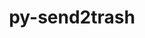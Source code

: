 ---
title: "py-send2trash"
layout: cache
categories: [package, develop]
meta: {"versions": ["1.8.0"], "compilers": ["gcc@=11.1.0", "gcc@=11.4.0", "gcc@=9.4.0", "oneapi@=2023.2.0", "oneapi@=2023.2.1"], "oss": ["ubuntu20.04"], "platforms": ["linux"], "targets": ["aarch64", "neoverse_v1", "ppc64le", "x86_64_v3"], "stacks": ["data-vis-sdk", "e4s", "e4s-arm", "e4s-neoverse_v1", "e4s-oneapi", "e4s-power", "root"], "num_specs": 103, "num_specs_by_stack": {"root": 103, "e4s-arm": 14, "e4s-neoverse_v1": 12, "e4s-power": 18, "data-vis-sdk": 15, "e4s": 25, "e4s-oneapi": 19}}
spec_details: [{"hash": "ub66skfps2jspvlj4ajjevu4hrug42hc", "compiler": "gcc@=11.4.0", "versions": ["1.8.0"], "os": "ubuntu20.04", "platform": "linux", "target": "aarch64", "variants": ["build_system=python_pip"], "stacks": ["root", "e4s-arm"], "size": "-", "tarball": "https://binaries.spack.io/develop/build_cache/linux-ubuntu20.04-aarch64/gcc-11.4.0/py-send2trash-1.8.0/linux-ubuntu20.04-aarch64-gcc-11.4.0-py-send2trash-1.8.0-ub66skfps2jspvlj4ajjevu4hrug42hc.spack"}, {"hash": "msv4e5oujntpghwb3qfzgfvvrlhie6ml", "compiler": "gcc@=11.4.0", "versions": ["1.8.0"], "os": "ubuntu20.04", "platform": "linux", "target": "aarch64", "variants": ["build_system=python_pip"], "stacks": ["root", "e4s-arm"], "size": "-", "tarball": "https://binaries.spack.io/develop/build_cache/linux-ubuntu20.04-aarch64/gcc-11.4.0/py-send2trash-1.8.0/linux-ubuntu20.04-aarch64-gcc-11.4.0-py-send2trash-1.8.0-msv4e5oujntpghwb3qfzgfvvrlhie6ml.spack"}, {"hash": "e4x77spy2nydcfnw7phgnicrlwveqkhz", "compiler": "gcc@=11.4.0", "versions": ["1.8.0"], "os": "ubuntu20.04", "platform": "linux", "target": "aarch64", "variants": ["build_system=python_pip"], "stacks": ["root", "e4s-arm"], "size": "-", "tarball": "https://binaries.spack.io/develop/build_cache/linux-ubuntu20.04-aarch64/gcc-11.4.0/py-send2trash-1.8.0/linux-ubuntu20.04-aarch64-gcc-11.4.0-py-send2trash-1.8.0-e4x77spy2nydcfnw7phgnicrlwveqkhz.spack"}, {"hash": "oiswlzfi2bb25mdtw2vasw4kls2qwsaf", "compiler": "gcc@=11.4.0", "versions": ["1.8.0"], "os": "ubuntu20.04", "platform": "linux", "target": "aarch64", "variants": ["build_system=python_pip"], "stacks": ["root", "e4s-arm"], "size": "-", "tarball": "https://binaries.spack.io/develop/build_cache/linux-ubuntu20.04-aarch64/gcc-11.4.0/py-send2trash-1.8.0/linux-ubuntu20.04-aarch64-gcc-11.4.0-py-send2trash-1.8.0-oiswlzfi2bb25mdtw2vasw4kls2qwsaf.spack"}, {"hash": "rf5insx2bebihtiytpwoef5v55zafili", "compiler": "gcc@=11.4.0", "versions": ["1.8.0"], "os": "ubuntu20.04", "platform": "linux", "target": "aarch64", "variants": ["build_system=python_pip"], "stacks": ["root", "e4s-arm"], "size": "-", "tarball": "https://binaries.spack.io/develop/build_cache/linux-ubuntu20.04-aarch64/gcc-11.4.0/py-send2trash-1.8.0/linux-ubuntu20.04-aarch64-gcc-11.4.0-py-send2trash-1.8.0-rf5insx2bebihtiytpwoef5v55zafili.spack"}, {"hash": "kps5v2g2bmdi4tztf3b4ktmoazvav5yz", "compiler": "gcc@=11.4.0", "versions": ["1.8.0"], "os": "ubuntu20.04", "platform": "linux", "target": "aarch64", "variants": ["build_system=python_pip"], "stacks": ["root", "e4s-arm"], "size": "-", "tarball": "https://binaries.spack.io/develop/build_cache/linux-ubuntu20.04-aarch64/gcc-11.4.0/py-send2trash-1.8.0/linux-ubuntu20.04-aarch64-gcc-11.4.0-py-send2trash-1.8.0-kps5v2g2bmdi4tztf3b4ktmoazvav5yz.spack"}, {"hash": "iaqrt4rwy3ql2fvxfe7fmfqxjq3k2474", "compiler": "gcc@=11.4.0", "versions": ["1.8.0"], "os": "ubuntu20.04", "platform": "linux", "target": "aarch64", "variants": ["build_system=python_pip"], "stacks": ["root", "e4s-arm"], "size": "-", "tarball": "https://binaries.spack.io/develop/build_cache/linux-ubuntu20.04-aarch64/gcc-11.4.0/py-send2trash-1.8.0/linux-ubuntu20.04-aarch64-gcc-11.4.0-py-send2trash-1.8.0-iaqrt4rwy3ql2fvxfe7fmfqxjq3k2474.spack"}, {"hash": "d6jvbgpu64bz632usbrgc6dz2tfkjwvm", "compiler": "gcc@=11.4.0", "versions": ["1.8.0"], "os": "ubuntu20.04", "platform": "linux", "target": "aarch64", "variants": ["build_system=python_pip"], "stacks": ["root", "e4s-arm"], "size": "-", "tarball": "https://binaries.spack.io/develop/build_cache/linux-ubuntu20.04-aarch64/gcc-11.4.0/py-send2trash-1.8.0/linux-ubuntu20.04-aarch64-gcc-11.4.0-py-send2trash-1.8.0-d6jvbgpu64bz632usbrgc6dz2tfkjwvm.spack"}, {"hash": "6rufz5tx3k2imzhrziyrqkbspjungvnl", "compiler": "gcc@=11.4.0", "versions": ["1.8.0"], "os": "ubuntu20.04", "platform": "linux", "target": "aarch64", "variants": ["build_system=python_pip"], "stacks": ["root", "e4s-arm"], "size": "-", "tarball": "https://binaries.spack.io/develop/build_cache/linux-ubuntu20.04-aarch64/gcc-11.4.0/py-send2trash-1.8.0/linux-ubuntu20.04-aarch64-gcc-11.4.0-py-send2trash-1.8.0-6rufz5tx3k2imzhrziyrqkbspjungvnl.spack"}, {"hash": "7jmb2bd7b4ux3pb7jd7qiy6ivcrn4ryq", "compiler": "gcc@=11.4.0", "versions": ["1.8.0"], "os": "ubuntu20.04", "platform": "linux", "target": "aarch64", "variants": ["build_system=python_pip"], "stacks": ["root", "e4s-arm"], "size": "-", "tarball": "https://binaries.spack.io/develop/build_cache/linux-ubuntu20.04-aarch64/gcc-11.4.0/py-send2trash-1.8.0/linux-ubuntu20.04-aarch64-gcc-11.4.0-py-send2trash-1.8.0-7jmb2bd7b4ux3pb7jd7qiy6ivcrn4ryq.spack"}, {"hash": "d2m57axpq2xz6bvqnizewrz27h3yglzk", "compiler": "gcc@=11.4.0", "versions": ["1.8.0"], "os": "ubuntu20.04", "platform": "linux", "target": "aarch64", "variants": ["build_system=python_pip"], "stacks": ["root", "e4s-arm"], "size": "-", "tarball": "https://binaries.spack.io/develop/build_cache/linux-ubuntu20.04-aarch64/gcc-11.4.0/py-send2trash-1.8.0/linux-ubuntu20.04-aarch64-gcc-11.4.0-py-send2trash-1.8.0-d2m57axpq2xz6bvqnizewrz27h3yglzk.spack"}, {"hash": "2ml4pvumzklhlrobzmdtzlqjbczsh7ve", "compiler": "gcc@=11.4.0", "versions": ["1.8.0"], "os": "ubuntu20.04", "platform": "linux", "target": "aarch64", "variants": ["build_system=python_pip"], "stacks": ["root", "e4s-arm"], "size": "-", "tarball": "https://binaries.spack.io/develop/build_cache/linux-ubuntu20.04-aarch64/gcc-11.4.0/py-send2trash-1.8.0/linux-ubuntu20.04-aarch64-gcc-11.4.0-py-send2trash-1.8.0-2ml4pvumzklhlrobzmdtzlqjbczsh7ve.spack"}, {"hash": "o6pkvd4u6qfg7q4k4nqf4iqys5rw5tzc", "compiler": "gcc@=11.4.0", "versions": ["1.8.0"], "os": "ubuntu20.04", "platform": "linux", "target": "aarch64", "variants": ["build_system=python_pip"], "stacks": ["root", "e4s-arm"], "size": "-", "tarball": "https://binaries.spack.io/develop/build_cache/linux-ubuntu20.04-aarch64/gcc-11.4.0/py-send2trash-1.8.0/linux-ubuntu20.04-aarch64-gcc-11.4.0-py-send2trash-1.8.0-o6pkvd4u6qfg7q4k4nqf4iqys5rw5tzc.spack"}, {"hash": "fih5sxlfgdo7qv4kvzeeogfpsqypzdkf", "compiler": "gcc@=11.4.0", "versions": ["1.8.0"], "os": "ubuntu20.04", "platform": "linux", "target": "aarch64", "variants": ["build_system=python_pip"], "stacks": ["root", "e4s-arm"], "size": "-", "tarball": "https://binaries.spack.io/develop/build_cache/linux-ubuntu20.04-aarch64/gcc-11.4.0/py-send2trash-1.8.0/linux-ubuntu20.04-aarch64-gcc-11.4.0-py-send2trash-1.8.0-fih5sxlfgdo7qv4kvzeeogfpsqypzdkf.spack"}, {"hash": "kz64y5dcgafdtgku4ccjo7war4xenca2", "compiler": "gcc@=11.4.0", "versions": ["1.8.0"], "os": "ubuntu20.04", "platform": "linux", "target": "neoverse_v1", "variants": ["build_system=python_pip"], "stacks": ["root", "e4s-neoverse_v1"], "size": "-", "tarball": "https://binaries.spack.io/develop/build_cache/linux-ubuntu20.04-neoverse_v1/gcc-11.4.0/py-send2trash-1.8.0/linux-ubuntu20.04-neoverse_v1-gcc-11.4.0-py-send2trash-1.8.0-kz64y5dcgafdtgku4ccjo7war4xenca2.spack"}, {"hash": "y4hcuc47zbyxco3py2qpkipatdqy43by", "compiler": "gcc@=11.4.0", "versions": ["1.8.0"], "os": "ubuntu20.04", "platform": "linux", "target": "neoverse_v1", "variants": ["build_system=python_pip"], "stacks": ["root", "e4s-neoverse_v1"], "size": "-", "tarball": "https://binaries.spack.io/develop/build_cache/linux-ubuntu20.04-neoverse_v1/gcc-11.4.0/py-send2trash-1.8.0/linux-ubuntu20.04-neoverse_v1-gcc-11.4.0-py-send2trash-1.8.0-y4hcuc47zbyxco3py2qpkipatdqy43by.spack"}, {"hash": "eoxhkblpdblufl2n7wlpyex226mm3lic", "compiler": "gcc@=11.4.0", "versions": ["1.8.0"], "os": "ubuntu20.04", "platform": "linux", "target": "neoverse_v1", "variants": ["build_system=python_pip"], "stacks": ["root", "e4s-neoverse_v1"], "size": "-", "tarball": "https://binaries.spack.io/develop/build_cache/linux-ubuntu20.04-neoverse_v1/gcc-11.4.0/py-send2trash-1.8.0/linux-ubuntu20.04-neoverse_v1-gcc-11.4.0-py-send2trash-1.8.0-eoxhkblpdblufl2n7wlpyex226mm3lic.spack"}, {"hash": "kwflk6winnwetf3v7rfv473faeba5syr", "compiler": "gcc@=11.4.0", "versions": ["1.8.0"], "os": "ubuntu20.04", "platform": "linux", "target": "neoverse_v1", "variants": ["build_system=python_pip"], "stacks": ["root", "e4s-neoverse_v1"], "size": "-", "tarball": "https://binaries.spack.io/develop/build_cache/linux-ubuntu20.04-neoverse_v1/gcc-11.4.0/py-send2trash-1.8.0/linux-ubuntu20.04-neoverse_v1-gcc-11.4.0-py-send2trash-1.8.0-kwflk6winnwetf3v7rfv473faeba5syr.spack"}, {"hash": "f66h3csgmm7g3jfgqfagrmhsvjkcmbqj", "compiler": "gcc@=11.4.0", "versions": ["1.8.0"], "os": "ubuntu20.04", "platform": "linux", "target": "neoverse_v1", "variants": ["build_system=python_pip"], "stacks": ["root", "e4s-neoverse_v1"], "size": "-", "tarball": "https://binaries.spack.io/develop/build_cache/linux-ubuntu20.04-neoverse_v1/gcc-11.4.0/py-send2trash-1.8.0/linux-ubuntu20.04-neoverse_v1-gcc-11.4.0-py-send2trash-1.8.0-f66h3csgmm7g3jfgqfagrmhsvjkcmbqj.spack"}, {"hash": "v7vd3haa375d2rbfvg6mbb36p2esthll", "compiler": "gcc@=11.4.0", "versions": ["1.8.0"], "os": "ubuntu20.04", "platform": "linux", "target": "neoverse_v1", "variants": ["build_system=python_pip"], "stacks": ["root", "e4s-neoverse_v1"], "size": "-", "tarball": "https://binaries.spack.io/develop/build_cache/linux-ubuntu20.04-neoverse_v1/gcc-11.4.0/py-send2trash-1.8.0/linux-ubuntu20.04-neoverse_v1-gcc-11.4.0-py-send2trash-1.8.0-v7vd3haa375d2rbfvg6mbb36p2esthll.spack"}, {"hash": "73j3rctslj3a2x2xqlg5x3edefrtfqac", "compiler": "gcc@=11.4.0", "versions": ["1.8.0"], "os": "ubuntu20.04", "platform": "linux", "target": "neoverse_v1", "variants": ["build_system=python_pip"], "stacks": ["root", "e4s-neoverse_v1"], "size": "-", "tarball": "https://binaries.spack.io/develop/build_cache/linux-ubuntu20.04-neoverse_v1/gcc-11.4.0/py-send2trash-1.8.0/linux-ubuntu20.04-neoverse_v1-gcc-11.4.0-py-send2trash-1.8.0-73j3rctslj3a2x2xqlg5x3edefrtfqac.spack"}, {"hash": "uxbme44p6kr2jahd6iokunzcxv3wuxtn", "compiler": "gcc@=11.4.0", "versions": ["1.8.0"], "os": "ubuntu20.04", "platform": "linux", "target": "neoverse_v1", "variants": ["build_system=python_pip"], "stacks": ["root", "e4s-neoverse_v1"], "size": "-", "tarball": "https://binaries.spack.io/develop/build_cache/linux-ubuntu20.04-neoverse_v1/gcc-11.4.0/py-send2trash-1.8.0/linux-ubuntu20.04-neoverse_v1-gcc-11.4.0-py-send2trash-1.8.0-uxbme44p6kr2jahd6iokunzcxv3wuxtn.spack"}, {"hash": "mag5sxb2a3sq2thapqgzcbsguds7muoq", "compiler": "gcc@=11.4.0", "versions": ["1.8.0"], "os": "ubuntu20.04", "platform": "linux", "target": "neoverse_v1", "variants": ["build_system=python_pip"], "stacks": ["root", "e4s-neoverse_v1"], "size": "-", "tarball": "https://binaries.spack.io/develop/build_cache/linux-ubuntu20.04-neoverse_v1/gcc-11.4.0/py-send2trash-1.8.0/linux-ubuntu20.04-neoverse_v1-gcc-11.4.0-py-send2trash-1.8.0-mag5sxb2a3sq2thapqgzcbsguds7muoq.spack"}, {"hash": "jj3x4xnqwmz6yljjs3psa747sipkmnwp", "compiler": "gcc@=11.4.0", "versions": ["1.8.0"], "os": "ubuntu20.04", "platform": "linux", "target": "neoverse_v1", "variants": ["build_system=python_pip"], "stacks": ["root", "e4s-neoverse_v1"], "size": "-", "tarball": "https://binaries.spack.io/develop/build_cache/linux-ubuntu20.04-neoverse_v1/gcc-11.4.0/py-send2trash-1.8.0/linux-ubuntu20.04-neoverse_v1-gcc-11.4.0-py-send2trash-1.8.0-jj3x4xnqwmz6yljjs3psa747sipkmnwp.spack"}, {"hash": "44weagsvywj3zwek6svqsdsz2msxlndn", "compiler": "gcc@=11.4.0", "versions": ["1.8.0"], "os": "ubuntu20.04", "platform": "linux", "target": "neoverse_v1", "variants": ["build_system=python_pip"], "stacks": ["root", "e4s-neoverse_v1"], "size": "-", "tarball": "https://binaries.spack.io/develop/build_cache/linux-ubuntu20.04-neoverse_v1/gcc-11.4.0/py-send2trash-1.8.0/linux-ubuntu20.04-neoverse_v1-gcc-11.4.0-py-send2trash-1.8.0-44weagsvywj3zwek6svqsdsz2msxlndn.spack"}, {"hash": "4tqrkfcylp3o72komrugcdmj5xqqvvz3", "compiler": "gcc@=11.4.0", "versions": ["1.8.0"], "os": "ubuntu20.04", "platform": "linux", "target": "neoverse_v1", "variants": ["build_system=python_pip"], "stacks": ["root", "e4s-neoverse_v1"], "size": "-", "tarball": "https://binaries.spack.io/develop/build_cache/linux-ubuntu20.04-neoverse_v1/gcc-11.4.0/py-send2trash-1.8.0/linux-ubuntu20.04-neoverse_v1-gcc-11.4.0-py-send2trash-1.8.0-4tqrkfcylp3o72komrugcdmj5xqqvvz3.spack"}, {"hash": "sgihhdrra65g3ihevtkdpfj4kbw4njts", "compiler": "gcc@=9.4.0", "versions": ["1.8.0"], "os": "ubuntu20.04", "platform": "linux", "target": "ppc64le", "variants": ["build_system=python_pip"], "stacks": ["root", "e4s-power"], "size": "-", "tarball": "https://binaries.spack.io/develop/build_cache/linux-ubuntu20.04-ppc64le/gcc-9.4.0/py-send2trash-1.8.0/linux-ubuntu20.04-ppc64le-gcc-9.4.0-py-send2trash-1.8.0-sgihhdrra65g3ihevtkdpfj4kbw4njts.spack"}, {"hash": "wsplhio6fvrq2vkgiila6d5dojzs3lrq", "compiler": "gcc@=9.4.0", "versions": ["1.8.0"], "os": "ubuntu20.04", "platform": "linux", "target": "ppc64le", "variants": ["build_system=python_pip"], "stacks": ["root", "e4s-power"], "size": "-", "tarball": "https://binaries.spack.io/develop/build_cache/linux-ubuntu20.04-ppc64le/gcc-9.4.0/py-send2trash-1.8.0/linux-ubuntu20.04-ppc64le-gcc-9.4.0-py-send2trash-1.8.0-wsplhio6fvrq2vkgiila6d5dojzs3lrq.spack"}, {"hash": "3ljcl2mw6bdeakuiga7slt55futaqru5", "compiler": "gcc@=9.4.0", "versions": ["1.8.0"], "os": "ubuntu20.04", "platform": "linux", "target": "ppc64le", "variants": ["build_system=python_pip"], "stacks": ["root", "e4s-power"], "size": "-", "tarball": "https://binaries.spack.io/develop/build_cache/linux-ubuntu20.04-ppc64le/gcc-9.4.0/py-send2trash-1.8.0/linux-ubuntu20.04-ppc64le-gcc-9.4.0-py-send2trash-1.8.0-3ljcl2mw6bdeakuiga7slt55futaqru5.spack"}, {"hash": "v6nbqksclhzmxnw4753n3vob2bj6qxlx", "compiler": "gcc@=9.4.0", "versions": ["1.8.0"], "os": "ubuntu20.04", "platform": "linux", "target": "ppc64le", "variants": ["build_system=python_pip"], "stacks": ["root", "e4s-power"], "size": "-", "tarball": "https://binaries.spack.io/develop/build_cache/linux-ubuntu20.04-ppc64le/gcc-9.4.0/py-send2trash-1.8.0/linux-ubuntu20.04-ppc64le-gcc-9.4.0-py-send2trash-1.8.0-v6nbqksclhzmxnw4753n3vob2bj6qxlx.spack"}, {"hash": "4i3eiha4uoyhogecz7qsn4wmhphpfby4", "compiler": "gcc@=9.4.0", "versions": ["1.8.0"], "os": "ubuntu20.04", "platform": "linux", "target": "ppc64le", "variants": ["build_system=python_pip"], "stacks": ["root", "e4s-power"], "size": "-", "tarball": "https://binaries.spack.io/develop/build_cache/linux-ubuntu20.04-ppc64le/gcc-9.4.0/py-send2trash-1.8.0/linux-ubuntu20.04-ppc64le-gcc-9.4.0-py-send2trash-1.8.0-4i3eiha4uoyhogecz7qsn4wmhphpfby4.spack"}, {"hash": "iek644x4rwexlkacafdjv5kveff4uona", "compiler": "gcc@=9.4.0", "versions": ["1.8.0"], "os": "ubuntu20.04", "platform": "linux", "target": "ppc64le", "variants": ["build_system=python_pip"], "stacks": ["root", "e4s-power"], "size": "-", "tarball": "https://binaries.spack.io/develop/build_cache/linux-ubuntu20.04-ppc64le/gcc-9.4.0/py-send2trash-1.8.0/linux-ubuntu20.04-ppc64le-gcc-9.4.0-py-send2trash-1.8.0-iek644x4rwexlkacafdjv5kveff4uona.spack"}, {"hash": "eg5pnz3hmk2ftpzubiipkv4hvvqpvlka", "compiler": "gcc@=9.4.0", "versions": ["1.8.0"], "os": "ubuntu20.04", "platform": "linux", "target": "ppc64le", "variants": ["build_system=python_pip"], "stacks": ["root", "e4s-power"], "size": "-", "tarball": "https://binaries.spack.io/develop/build_cache/linux-ubuntu20.04-ppc64le/gcc-9.4.0/py-send2trash-1.8.0/linux-ubuntu20.04-ppc64le-gcc-9.4.0-py-send2trash-1.8.0-eg5pnz3hmk2ftpzubiipkv4hvvqpvlka.spack"}, {"hash": "ot3lna6solrs7tg2uqnocvbla2zpqw4r", "compiler": "gcc@=9.4.0", "versions": ["1.8.0"], "os": "ubuntu20.04", "platform": "linux", "target": "ppc64le", "variants": ["build_system=python_pip"], "stacks": ["root", "e4s-power"], "size": "-", "tarball": "https://binaries.spack.io/develop/build_cache/linux-ubuntu20.04-ppc64le/gcc-9.4.0/py-send2trash-1.8.0/linux-ubuntu20.04-ppc64le-gcc-9.4.0-py-send2trash-1.8.0-ot3lna6solrs7tg2uqnocvbla2zpqw4r.spack"}, {"hash": "vybiidq2pw66fupyp4aq5wkuqnsbxf6j", "compiler": "gcc@=9.4.0", "versions": ["1.8.0"], "os": "ubuntu20.04", "platform": "linux", "target": "ppc64le", "variants": ["build_system=python_pip"], "stacks": ["root", "e4s-power"], "size": "-", "tarball": "https://binaries.spack.io/develop/build_cache/linux-ubuntu20.04-ppc64le/gcc-9.4.0/py-send2trash-1.8.0/linux-ubuntu20.04-ppc64le-gcc-9.4.0-py-send2trash-1.8.0-vybiidq2pw66fupyp4aq5wkuqnsbxf6j.spack"}, {"hash": "yt7hg2ni2xpe4kvcdp3t4o3zaa2ysw5j", "compiler": "gcc@=9.4.0", "versions": ["1.8.0"], "os": "ubuntu20.04", "platform": "linux", "target": "ppc64le", "variants": ["build_system=python_pip"], "stacks": ["root", "e4s-power"], "size": "-", "tarball": "https://binaries.spack.io/develop/build_cache/linux-ubuntu20.04-ppc64le/gcc-9.4.0/py-send2trash-1.8.0/linux-ubuntu20.04-ppc64le-gcc-9.4.0-py-send2trash-1.8.0-yt7hg2ni2xpe4kvcdp3t4o3zaa2ysw5j.spack"}, {"hash": "zzpn7j4djaie4c72rtubktccelzbfht3", "compiler": "gcc@=9.4.0", "versions": ["1.8.0"], "os": "ubuntu20.04", "platform": "linux", "target": "ppc64le", "variants": ["build_system=python_pip"], "stacks": ["root", "e4s-power"], "size": "-", "tarball": "https://binaries.spack.io/develop/build_cache/linux-ubuntu20.04-ppc64le/gcc-9.4.0/py-send2trash-1.8.0/linux-ubuntu20.04-ppc64le-gcc-9.4.0-py-send2trash-1.8.0-zzpn7j4djaie4c72rtubktccelzbfht3.spack"}, {"hash": "ydibijjpmgp4hbr5ebgi654ovzw3qinb", "compiler": "gcc@=9.4.0", "versions": ["1.8.0"], "os": "ubuntu20.04", "platform": "linux", "target": "ppc64le", "variants": ["build_system=python_pip"], "stacks": ["root", "e4s-power"], "size": "-", "tarball": "https://binaries.spack.io/develop/build_cache/linux-ubuntu20.04-ppc64le/gcc-9.4.0/py-send2trash-1.8.0/linux-ubuntu20.04-ppc64le-gcc-9.4.0-py-send2trash-1.8.0-ydibijjpmgp4hbr5ebgi654ovzw3qinb.spack"}, {"hash": "r4776ufxo6qewdc3zfknfjnirrctfeov", "compiler": "gcc@=9.4.0", "versions": ["1.8.0"], "os": "ubuntu20.04", "platform": "linux", "target": "ppc64le", "variants": ["build_system=python_pip"], "stacks": ["root", "e4s-power"], "size": "-", "tarball": "https://binaries.spack.io/develop/build_cache/linux-ubuntu20.04-ppc64le/gcc-9.4.0/py-send2trash-1.8.0/linux-ubuntu20.04-ppc64le-gcc-9.4.0-py-send2trash-1.8.0-r4776ufxo6qewdc3zfknfjnirrctfeov.spack"}, {"hash": "umlcnnl26ats3bhwoarxismakmvx7xsc", "compiler": "gcc@=9.4.0", "versions": ["1.8.0"], "os": "ubuntu20.04", "platform": "linux", "target": "ppc64le", "variants": ["build_system=python_pip"], "stacks": ["root", "e4s-power"], "size": "-", "tarball": "https://binaries.spack.io/develop/build_cache/linux-ubuntu20.04-ppc64le/gcc-9.4.0/py-send2trash-1.8.0/linux-ubuntu20.04-ppc64le-gcc-9.4.0-py-send2trash-1.8.0-umlcnnl26ats3bhwoarxismakmvx7xsc.spack"}, {"hash": "7fqswpq5qz3bgulpm7ixpqddgav7wx5v", "compiler": "gcc@=9.4.0", "versions": ["1.8.0"], "os": "ubuntu20.04", "platform": "linux", "target": "ppc64le", "variants": ["build_system=python_pip"], "stacks": ["root", "e4s-power"], "size": "-", "tarball": "https://binaries.spack.io/develop/build_cache/linux-ubuntu20.04-ppc64le/gcc-9.4.0/py-send2trash-1.8.0/linux-ubuntu20.04-ppc64le-gcc-9.4.0-py-send2trash-1.8.0-7fqswpq5qz3bgulpm7ixpqddgav7wx5v.spack"}, {"hash": "oueki7gzbntgspfkkcijb4qs6o7e5h56", "compiler": "gcc@=9.4.0", "versions": ["1.8.0"], "os": "ubuntu20.04", "platform": "linux", "target": "ppc64le", "variants": ["build_system=python_pip"], "stacks": ["root", "e4s-power"], "size": "-", "tarball": "https://binaries.spack.io/develop/build_cache/linux-ubuntu20.04-ppc64le/gcc-9.4.0/py-send2trash-1.8.0/linux-ubuntu20.04-ppc64le-gcc-9.4.0-py-send2trash-1.8.0-oueki7gzbntgspfkkcijb4qs6o7e5h56.spack"}, {"hash": "or6dg7cccsnl6sfumlv2sduz52bckmuj", "compiler": "gcc@=9.4.0", "versions": ["1.8.0"], "os": "ubuntu20.04", "platform": "linux", "target": "ppc64le", "variants": ["build_system=python_pip"], "stacks": ["root", "e4s-power"], "size": "-", "tarball": "https://binaries.spack.io/develop/build_cache/linux-ubuntu20.04-ppc64le/gcc-9.4.0/py-send2trash-1.8.0/linux-ubuntu20.04-ppc64le-gcc-9.4.0-py-send2trash-1.8.0-or6dg7cccsnl6sfumlv2sduz52bckmuj.spack"}, {"hash": "qfpuei7475ecotrn3vkop6agab74ik7g", "compiler": "gcc@=9.4.0", "versions": ["1.8.0"], "os": "ubuntu20.04", "platform": "linux", "target": "ppc64le", "variants": ["build_system=python_pip"], "stacks": ["root", "e4s-power"], "size": "-", "tarball": "https://binaries.spack.io/develop/build_cache/linux-ubuntu20.04-ppc64le/gcc-9.4.0/py-send2trash-1.8.0/linux-ubuntu20.04-ppc64le-gcc-9.4.0-py-send2trash-1.8.0-qfpuei7475ecotrn3vkop6agab74ik7g.spack"}, {"hash": "kwy4cs6cdm6ivd6tvosiag7q6rxpeynv", "compiler": "gcc@=11.1.0", "versions": ["1.8.0"], "os": "ubuntu20.04", "platform": "linux", "target": "x86_64_v3", "variants": ["build_system=python_pip"], "stacks": ["root", "data-vis-sdk"], "size": "-", "tarball": "https://binaries.spack.io/develop/build_cache/linux-ubuntu20.04-x86_64_v3/gcc-11.1.0/py-send2trash-1.8.0/linux-ubuntu20.04-x86_64_v3-gcc-11.1.0-py-send2trash-1.8.0-kwy4cs6cdm6ivd6tvosiag7q6rxpeynv.spack"}, {"hash": "xllcicrspx26uoo3zowzmpa7ojxi6ntg", "compiler": "gcc@=11.1.0", "versions": ["1.8.0"], "os": "ubuntu20.04", "platform": "linux", "target": "x86_64_v3", "variants": ["build_system=python_pip"], "stacks": ["root", "data-vis-sdk"], "size": "-", "tarball": "https://binaries.spack.io/develop/build_cache/linux-ubuntu20.04-x86_64_v3/gcc-11.1.0/py-send2trash-1.8.0/linux-ubuntu20.04-x86_64_v3-gcc-11.1.0-py-send2trash-1.8.0-xllcicrspx26uoo3zowzmpa7ojxi6ntg.spack"}, {"hash": "uev5oqm6kabba4wgo7kiuaqd4s36gka4", "compiler": "gcc@=11.1.0", "versions": ["1.8.0"], "os": "ubuntu20.04", "platform": "linux", "target": "x86_64_v3", "variants": ["build_system=python_pip"], "stacks": ["root", "data-vis-sdk"], "size": "-", "tarball": "https://binaries.spack.io/develop/build_cache/linux-ubuntu20.04-x86_64_v3/gcc-11.1.0/py-send2trash-1.8.0/linux-ubuntu20.04-x86_64_v3-gcc-11.1.0-py-send2trash-1.8.0-uev5oqm6kabba4wgo7kiuaqd4s36gka4.spack"}, {"hash": "lcm5sp227id2piqty4kivfeu4kn6voso", "compiler": "gcc@=11.1.0", "versions": ["1.8.0"], "os": "ubuntu20.04", "platform": "linux", "target": "x86_64_v3", "variants": ["build_system=python_pip"], "stacks": ["root", "data-vis-sdk"], "size": "-", "tarball": "https://binaries.spack.io/develop/build_cache/linux-ubuntu20.04-x86_64_v3/gcc-11.1.0/py-send2trash-1.8.0/linux-ubuntu20.04-x86_64_v3-gcc-11.1.0-py-send2trash-1.8.0-lcm5sp227id2piqty4kivfeu4kn6voso.spack"}, {"hash": "ndpwbuyhifgidl6kvqsjy32w2acdtlzp", "compiler": "gcc@=11.1.0", "versions": ["1.8.0"], "os": "ubuntu20.04", "platform": "linux", "target": "x86_64_v3", "variants": ["build_system=python_pip"], "stacks": ["root", "data-vis-sdk"], "size": "-", "tarball": "https://binaries.spack.io/develop/build_cache/linux-ubuntu20.04-x86_64_v3/gcc-11.1.0/py-send2trash-1.8.0/linux-ubuntu20.04-x86_64_v3-gcc-11.1.0-py-send2trash-1.8.0-ndpwbuyhifgidl6kvqsjy32w2acdtlzp.spack"}, {"hash": "63qjk6kjazv46rweyka72sc4c27y7lr3", "compiler": "gcc@=11.1.0", "versions": ["1.8.0"], "os": "ubuntu20.04", "platform": "linux", "target": "x86_64_v3", "variants": ["build_system=python_pip"], "stacks": ["root", "data-vis-sdk"], "size": "-", "tarball": "https://binaries.spack.io/develop/build_cache/linux-ubuntu20.04-x86_64_v3/gcc-11.1.0/py-send2trash-1.8.0/linux-ubuntu20.04-x86_64_v3-gcc-11.1.0-py-send2trash-1.8.0-63qjk6kjazv46rweyka72sc4c27y7lr3.spack"}, {"hash": "s3vhiadt3yjx47mohbywcds33mbpsvnw", "compiler": "gcc@=11.1.0", "versions": ["1.8.0"], "os": "ubuntu20.04", "platform": "linux", "target": "x86_64_v3", "variants": ["build_system=python_pip"], "stacks": ["root", "data-vis-sdk"], "size": "-", "tarball": "https://binaries.spack.io/develop/build_cache/linux-ubuntu20.04-x86_64_v3/gcc-11.1.0/py-send2trash-1.8.0/linux-ubuntu20.04-x86_64_v3-gcc-11.1.0-py-send2trash-1.8.0-s3vhiadt3yjx47mohbywcds33mbpsvnw.spack"}, {"hash": "ukpo3ju2x6tm3ytnzh6mzaoald4ad2np", "compiler": "gcc@=11.1.0", "versions": ["1.8.0"], "os": "ubuntu20.04", "platform": "linux", "target": "x86_64_v3", "variants": ["build_system=python_pip"], "stacks": ["root", "data-vis-sdk"], "size": "-", "tarball": "https://binaries.spack.io/develop/build_cache/linux-ubuntu20.04-x86_64_v3/gcc-11.1.0/py-send2trash-1.8.0/linux-ubuntu20.04-x86_64_v3-gcc-11.1.0-py-send2trash-1.8.0-ukpo3ju2x6tm3ytnzh6mzaoald4ad2np.spack"}, {"hash": "aggwxi4tkr56jejkefqnrrxcf24okw2v", "compiler": "gcc@=11.1.0", "versions": ["1.8.0"], "os": "ubuntu20.04", "platform": "linux", "target": "x86_64_v3", "variants": ["build_system=python_pip"], "stacks": ["root", "data-vis-sdk"], "size": "-", "tarball": "https://binaries.spack.io/develop/build_cache/linux-ubuntu20.04-x86_64_v3/gcc-11.1.0/py-send2trash-1.8.0/linux-ubuntu20.04-x86_64_v3-gcc-11.1.0-py-send2trash-1.8.0-aggwxi4tkr56jejkefqnrrxcf24okw2v.spack"}, {"hash": "joz646pokr55az53kmja2szscsrkqvei", "compiler": "gcc@=11.1.0", "versions": ["1.8.0"], "os": "ubuntu20.04", "platform": "linux", "target": "x86_64_v3", "variants": ["build_system=python_pip"], "stacks": ["root", "data-vis-sdk"], "size": "-", "tarball": "https://binaries.spack.io/develop/build_cache/linux-ubuntu20.04-x86_64_v3/gcc-11.1.0/py-send2trash-1.8.0/linux-ubuntu20.04-x86_64_v3-gcc-11.1.0-py-send2trash-1.8.0-joz646pokr55az53kmja2szscsrkqvei.spack"}, {"hash": "5tzurlsgtbmvl5lvkk4jvc6gejcumab4", "compiler": "gcc@=11.1.0", "versions": ["1.8.0"], "os": "ubuntu20.04", "platform": "linux", "target": "x86_64_v3", "variants": ["build_system=python_pip"], "stacks": ["root", "data-vis-sdk"], "size": "-", "tarball": "https://binaries.spack.io/develop/build_cache/linux-ubuntu20.04-x86_64_v3/gcc-11.1.0/py-send2trash-1.8.0/linux-ubuntu20.04-x86_64_v3-gcc-11.1.0-py-send2trash-1.8.0-5tzurlsgtbmvl5lvkk4jvc6gejcumab4.spack"}, {"hash": "sazl2k72vihs52wje3sfnum66ufcg6e5", "compiler": "gcc@=11.1.0", "versions": ["1.8.0"], "os": "ubuntu20.04", "platform": "linux", "target": "x86_64_v3", "variants": ["build_system=python_pip"], "stacks": ["root", "data-vis-sdk"], "size": "-", "tarball": "https://binaries.spack.io/develop/build_cache/linux-ubuntu20.04-x86_64_v3/gcc-11.1.0/py-send2trash-1.8.0/linux-ubuntu20.04-x86_64_v3-gcc-11.1.0-py-send2trash-1.8.0-sazl2k72vihs52wje3sfnum66ufcg6e5.spack"}, {"hash": "nc32wejizfhh76gdsputgswowbrepodb", "compiler": "gcc@=11.1.0", "versions": ["1.8.0"], "os": "ubuntu20.04", "platform": "linux", "target": "x86_64_v3", "variants": ["build_system=python_pip"], "stacks": ["root", "data-vis-sdk"], "size": "-", "tarball": "https://binaries.spack.io/develop/build_cache/linux-ubuntu20.04-x86_64_v3/gcc-11.1.0/py-send2trash-1.8.0/linux-ubuntu20.04-x86_64_v3-gcc-11.1.0-py-send2trash-1.8.0-nc32wejizfhh76gdsputgswowbrepodb.spack"}, {"hash": "mu65prd6jrzrioyj26t6qsgqhzbp4h7u", "compiler": "gcc@=11.1.0", "versions": ["1.8.0"], "os": "ubuntu20.04", "platform": "linux", "target": "x86_64_v3", "variants": ["build_system=python_pip"], "stacks": ["root", "data-vis-sdk"], "size": "-", "tarball": "https://binaries.spack.io/develop/build_cache/linux-ubuntu20.04-x86_64_v3/gcc-11.1.0/py-send2trash-1.8.0/linux-ubuntu20.04-x86_64_v3-gcc-11.1.0-py-send2trash-1.8.0-mu65prd6jrzrioyj26t6qsgqhzbp4h7u.spack"}, {"hash": "qu7aymu7lgi6nvouw64ccxvxwphr77jt", "compiler": "gcc@=11.1.0", "versions": ["1.8.0"], "os": "ubuntu20.04", "platform": "linux", "target": "x86_64_v3", "variants": ["build_system=python_pip"], "stacks": ["root", "data-vis-sdk"], "size": "-", "tarball": "https://binaries.spack.io/develop/build_cache/linux-ubuntu20.04-x86_64_v3/gcc-11.1.0/py-send2trash-1.8.0/linux-ubuntu20.04-x86_64_v3-gcc-11.1.0-py-send2trash-1.8.0-qu7aymu7lgi6nvouw64ccxvxwphr77jt.spack"}, {"hash": "cyfom6gn5qcsirpwph4hpd6iuksbjmjj", "compiler": "gcc@=11.4.0", "versions": ["1.8.0"], "os": "ubuntu20.04", "platform": "linux", "target": "x86_64_v3", "variants": ["build_system=python_pip"], "stacks": ["root", "e4s"], "size": "-", "tarball": "https://binaries.spack.io/develop/build_cache/linux-ubuntu20.04-x86_64_v3/gcc-11.4.0/py-send2trash-1.8.0/linux-ubuntu20.04-x86_64_v3-gcc-11.4.0-py-send2trash-1.8.0-cyfom6gn5qcsirpwph4hpd6iuksbjmjj.spack"}, {"hash": "4ze4yjh5oxkd6m3msmv4hzbttyiiobtv", "compiler": "gcc@=11.4.0", "versions": ["1.8.0"], "os": "ubuntu20.04", "platform": "linux", "target": "x86_64_v3", "variants": ["build_system=python_pip"], "stacks": ["root", "e4s"], "size": "-", "tarball": "https://binaries.spack.io/develop/build_cache/linux-ubuntu20.04-x86_64_v3/gcc-11.4.0/py-send2trash-1.8.0/linux-ubuntu20.04-x86_64_v3-gcc-11.4.0-py-send2trash-1.8.0-4ze4yjh5oxkd6m3msmv4hzbttyiiobtv.spack"}, {"hash": "2wyf5cuqykbhpjlrnp5fjcgeya2xkwwd", "compiler": "gcc@=11.4.0", "versions": ["1.8.0"], "os": "ubuntu20.04", "platform": "linux", "target": "x86_64_v3", "variants": ["build_system=python_pip"], "stacks": ["root", "e4s"], "size": "-", "tarball": "https://binaries.spack.io/develop/build_cache/linux-ubuntu20.04-x86_64_v3/gcc-11.4.0/py-send2trash-1.8.0/linux-ubuntu20.04-x86_64_v3-gcc-11.4.0-py-send2trash-1.8.0-2wyf5cuqykbhpjlrnp5fjcgeya2xkwwd.spack"}, {"hash": "lfdwyd2aswbdni6ipnstynqibzwvgmhb", "compiler": "gcc@=11.4.0", "versions": ["1.8.0"], "os": "ubuntu20.04", "platform": "linux", "target": "x86_64_v3", "variants": ["build_system=python_pip"], "stacks": ["root", "e4s"], "size": "-", "tarball": "https://binaries.spack.io/develop/build_cache/linux-ubuntu20.04-x86_64_v3/gcc-11.4.0/py-send2trash-1.8.0/linux-ubuntu20.04-x86_64_v3-gcc-11.4.0-py-send2trash-1.8.0-lfdwyd2aswbdni6ipnstynqibzwvgmhb.spack"}, {"hash": "lkfj3jmxu3mp6cqn7k2eewvwe6pnjwlr", "compiler": "gcc@=11.4.0", "versions": ["1.8.0"], "os": "ubuntu20.04", "platform": "linux", "target": "x86_64_v3", "variants": ["build_system=python_pip"], "stacks": ["root", "e4s"], "size": "-", "tarball": "https://binaries.spack.io/develop/build_cache/linux-ubuntu20.04-x86_64_v3/gcc-11.4.0/py-send2trash-1.8.0/linux-ubuntu20.04-x86_64_v3-gcc-11.4.0-py-send2trash-1.8.0-lkfj3jmxu3mp6cqn7k2eewvwe6pnjwlr.spack"}, {"hash": "2ihxo25sxm4s3kn5i22geukektpohdz2", "compiler": "gcc@=11.4.0", "versions": ["1.8.0"], "os": "ubuntu20.04", "platform": "linux", "target": "x86_64_v3", "variants": ["build_system=python_pip"], "stacks": ["root", "e4s"], "size": "-", "tarball": "https://binaries.spack.io/develop/build_cache/linux-ubuntu20.04-x86_64_v3/gcc-11.4.0/py-send2trash-1.8.0/linux-ubuntu20.04-x86_64_v3-gcc-11.4.0-py-send2trash-1.8.0-2ihxo25sxm4s3kn5i22geukektpohdz2.spack"}, {"hash": "nyibt4vsfekb6ribx7cxfrx4xvwncdwe", "compiler": "gcc@=11.4.0", "versions": ["1.8.0"], "os": "ubuntu20.04", "platform": "linux", "target": "x86_64_v3", "variants": ["build_system=python_pip"], "stacks": ["root", "e4s"], "size": "-", "tarball": "https://binaries.spack.io/develop/build_cache/linux-ubuntu20.04-x86_64_v3/gcc-11.4.0/py-send2trash-1.8.0/linux-ubuntu20.04-x86_64_v3-gcc-11.4.0-py-send2trash-1.8.0-nyibt4vsfekb6ribx7cxfrx4xvwncdwe.spack"}, {"hash": "nqrniptibpgrebpqfbndtovd3gssprnu", "compiler": "gcc@=11.4.0", "versions": ["1.8.0"], "os": "ubuntu20.04", "platform": "linux", "target": "x86_64_v3", "variants": ["build_system=python_pip"], "stacks": ["root", "e4s"], "size": "-", "tarball": "https://binaries.spack.io/develop/build_cache/linux-ubuntu20.04-x86_64_v3/gcc-11.4.0/py-send2trash-1.8.0/linux-ubuntu20.04-x86_64_v3-gcc-11.4.0-py-send2trash-1.8.0-nqrniptibpgrebpqfbndtovd3gssprnu.spack"}, {"hash": "4gdzp6ack2wetvwv4jtqmvzivcea5ixd", "compiler": "gcc@=11.4.0", "versions": ["1.8.0"], "os": "ubuntu20.04", "platform": "linux", "target": "x86_64_v3", "variants": ["build_system=python_pip"], "stacks": ["root", "e4s"], "size": "-", "tarball": "https://binaries.spack.io/develop/build_cache/linux-ubuntu20.04-x86_64_v3/gcc-11.4.0/py-send2trash-1.8.0/linux-ubuntu20.04-x86_64_v3-gcc-11.4.0-py-send2trash-1.8.0-4gdzp6ack2wetvwv4jtqmvzivcea5ixd.spack"}, {"hash": "7tg275dhdexsma6my5lryai7xw6cg5t7", "compiler": "gcc@=11.4.0", "versions": ["1.8.0"], "os": "ubuntu20.04", "platform": "linux", "target": "x86_64_v3", "variants": ["build_system=python_pip"], "stacks": ["root", "e4s"], "size": "-", "tarball": "https://binaries.spack.io/develop/build_cache/linux-ubuntu20.04-x86_64_v3/gcc-11.4.0/py-send2trash-1.8.0/linux-ubuntu20.04-x86_64_v3-gcc-11.4.0-py-send2trash-1.8.0-7tg275dhdexsma6my5lryai7xw6cg5t7.spack"}, {"hash": "m3r4yuryldufhas3mkrtuddqkmv2zkrm", "compiler": "gcc@=11.4.0", "versions": ["1.8.0"], "os": "ubuntu20.04", "platform": "linux", "target": "x86_64_v3", "variants": ["build_system=python_pip"], "stacks": ["root", "e4s"], "size": "-", "tarball": "https://binaries.spack.io/develop/build_cache/linux-ubuntu20.04-x86_64_v3/gcc-11.4.0/py-send2trash-1.8.0/linux-ubuntu20.04-x86_64_v3-gcc-11.4.0-py-send2trash-1.8.0-m3r4yuryldufhas3mkrtuddqkmv2zkrm.spack"}, {"hash": "ojc67tvyvp5gqpu5ybqry5zhkn6uvdkq", "compiler": "gcc@=11.4.0", "versions": ["1.8.0"], "os": "ubuntu20.04", "platform": "linux", "target": "x86_64_v3", "variants": ["build_system=python_pip"], "stacks": ["root", "e4s"], "size": "-", "tarball": "https://binaries.spack.io/develop/build_cache/linux-ubuntu20.04-x86_64_v3/gcc-11.4.0/py-send2trash-1.8.0/linux-ubuntu20.04-x86_64_v3-gcc-11.4.0-py-send2trash-1.8.0-ojc67tvyvp5gqpu5ybqry5zhkn6uvdkq.spack"}, {"hash": "nebootgdzsvkfvompv2526g2255tx5se", "compiler": "gcc@=11.4.0", "versions": ["1.8.0"], "os": "ubuntu20.04", "platform": "linux", "target": "x86_64_v3", "variants": ["build_system=python_pip"], "stacks": ["root", "e4s"], "size": "-", "tarball": "https://binaries.spack.io/develop/build_cache/linux-ubuntu20.04-x86_64_v3/gcc-11.4.0/py-send2trash-1.8.0/linux-ubuntu20.04-x86_64_v3-gcc-11.4.0-py-send2trash-1.8.0-nebootgdzsvkfvompv2526g2255tx5se.spack"}, {"hash": "vmu7y3un62k2lwzop5qrviggueb76dtc", "compiler": "gcc@=11.4.0", "versions": ["1.8.0"], "os": "ubuntu20.04", "platform": "linux", "target": "x86_64_v3", "variants": ["build_system=python_pip"], "stacks": ["root", "e4s"], "size": "-", "tarball": "https://binaries.spack.io/develop/build_cache/linux-ubuntu20.04-x86_64_v3/gcc-11.4.0/py-send2trash-1.8.0/linux-ubuntu20.04-x86_64_v3-gcc-11.4.0-py-send2trash-1.8.0-vmu7y3un62k2lwzop5qrviggueb76dtc.spack"}, {"hash": "zr6ga6hqdkeekzfegxd5iio25x5wjbcs", "compiler": "gcc@=11.4.0", "versions": ["1.8.0"], "os": "ubuntu20.04", "platform": "linux", "target": "x86_64_v3", "variants": ["build_system=python_pip"], "stacks": ["root", "e4s"], "size": "-", "tarball": "https://binaries.spack.io/develop/build_cache/linux-ubuntu20.04-x86_64_v3/gcc-11.4.0/py-send2trash-1.8.0/linux-ubuntu20.04-x86_64_v3-gcc-11.4.0-py-send2trash-1.8.0-zr6ga6hqdkeekzfegxd5iio25x5wjbcs.spack"}, {"hash": "zit3apogc3i45lvevcnr7qdr5jhmmxyw", "compiler": "gcc@=11.4.0", "versions": ["1.8.0"], "os": "ubuntu20.04", "platform": "linux", "target": "x86_64_v3", "variants": ["build_system=python_pip"], "stacks": ["root", "e4s"], "size": "-", "tarball": "https://binaries.spack.io/develop/build_cache/linux-ubuntu20.04-x86_64_v3/gcc-11.4.0/py-send2trash-1.8.0/linux-ubuntu20.04-x86_64_v3-gcc-11.4.0-py-send2trash-1.8.0-zit3apogc3i45lvevcnr7qdr5jhmmxyw.spack"}, {"hash": "eu4xvkesl3xhrw5smiwn3gx6znijdcxh", "compiler": "gcc@=11.4.0", "versions": ["1.8.0"], "os": "ubuntu20.04", "platform": "linux", "target": "x86_64_v3", "variants": ["build_system=python_pip"], "stacks": ["root", "e4s"], "size": "-", "tarball": "https://binaries.spack.io/develop/build_cache/linux-ubuntu20.04-x86_64_v3/gcc-11.4.0/py-send2trash-1.8.0/linux-ubuntu20.04-x86_64_v3-gcc-11.4.0-py-send2trash-1.8.0-eu4xvkesl3xhrw5smiwn3gx6znijdcxh.spack"}, {"hash": "xxp3ze36tiwbgp6vsfqmllijhyq6ivhr", "compiler": "gcc@=11.4.0", "versions": ["1.8.0"], "os": "ubuntu20.04", "platform": "linux", "target": "x86_64_v3", "variants": ["build_system=python_pip"], "stacks": ["root", "e4s"], "size": "-", "tarball": "https://binaries.spack.io/develop/build_cache/linux-ubuntu20.04-x86_64_v3/gcc-11.4.0/py-send2trash-1.8.0/linux-ubuntu20.04-x86_64_v3-gcc-11.4.0-py-send2trash-1.8.0-xxp3ze36tiwbgp6vsfqmllijhyq6ivhr.spack"}, {"hash": "humthuialxnpbfkkh7e6v7iyyq2xh2lt", "compiler": "gcc@=11.4.0", "versions": ["1.8.0"], "os": "ubuntu20.04", "platform": "linux", "target": "x86_64_v3", "variants": ["build_system=python_pip"], "stacks": ["root", "e4s"], "size": "-", "tarball": "https://binaries.spack.io/develop/build_cache/linux-ubuntu20.04-x86_64_v3/gcc-11.4.0/py-send2trash-1.8.0/linux-ubuntu20.04-x86_64_v3-gcc-11.4.0-py-send2trash-1.8.0-humthuialxnpbfkkh7e6v7iyyq2xh2lt.spack"}, {"hash": "2amty7t5eq4aqz7tndrqyh2gmv4iivz4", "compiler": "gcc@=11.4.0", "versions": ["1.8.0"], "os": "ubuntu20.04", "platform": "linux", "target": "x86_64_v3", "variants": ["build_system=python_pip"], "stacks": ["root", "e4s"], "size": "-", "tarball": "https://binaries.spack.io/develop/build_cache/linux-ubuntu20.04-x86_64_v3/gcc-11.4.0/py-send2trash-1.8.0/linux-ubuntu20.04-x86_64_v3-gcc-11.4.0-py-send2trash-1.8.0-2amty7t5eq4aqz7tndrqyh2gmv4iivz4.spack"}, {"hash": "hq5rrcny3oejopn2e6xmf4jwfqphjxcm", "compiler": "gcc@=11.4.0", "versions": ["1.8.0"], "os": "ubuntu20.04", "platform": "linux", "target": "x86_64_v3", "variants": ["build_system=python_pip"], "stacks": ["root", "e4s"], "size": "-", "tarball": "https://binaries.spack.io/develop/build_cache/linux-ubuntu20.04-x86_64_v3/gcc-11.4.0/py-send2trash-1.8.0/linux-ubuntu20.04-x86_64_v3-gcc-11.4.0-py-send2trash-1.8.0-hq5rrcny3oejopn2e6xmf4jwfqphjxcm.spack"}, {"hash": "rjo5u7vafsnbv2nxqel74oojjnpsj7zy", "compiler": "gcc@=11.4.0", "versions": ["1.8.0"], "os": "ubuntu20.04", "platform": "linux", "target": "x86_64_v3", "variants": ["build_system=python_pip"], "stacks": ["root", "e4s"], "size": "-", "tarball": "https://binaries.spack.io/develop/build_cache/linux-ubuntu20.04-x86_64_v3/gcc-11.4.0/py-send2trash-1.8.0/linux-ubuntu20.04-x86_64_v3-gcc-11.4.0-py-send2trash-1.8.0-rjo5u7vafsnbv2nxqel74oojjnpsj7zy.spack"}, {"hash": "3rpfy2z44jzqmppprv6caxebchfeirdt", "compiler": "gcc@=11.4.0", "versions": ["1.8.0"], "os": "ubuntu20.04", "platform": "linux", "target": "x86_64_v3", "variants": ["build_system=python_pip"], "stacks": ["root", "e4s"], "size": "-", "tarball": "https://binaries.spack.io/develop/build_cache/linux-ubuntu20.04-x86_64_v3/gcc-11.4.0/py-send2trash-1.8.0/linux-ubuntu20.04-x86_64_v3-gcc-11.4.0-py-send2trash-1.8.0-3rpfy2z44jzqmppprv6caxebchfeirdt.spack"}, {"hash": "h3ziglu2uybcnjf2ahbt7v6u4trqdofc", "compiler": "gcc@=11.4.0", "versions": ["1.8.0"], "os": "ubuntu20.04", "platform": "linux", "target": "x86_64_v3", "variants": ["build_system=python_pip"], "stacks": ["root", "e4s"], "size": "-", "tarball": "https://binaries.spack.io/develop/build_cache/linux-ubuntu20.04-x86_64_v3/gcc-11.4.0/py-send2trash-1.8.0/linux-ubuntu20.04-x86_64_v3-gcc-11.4.0-py-send2trash-1.8.0-h3ziglu2uybcnjf2ahbt7v6u4trqdofc.spack"}, {"hash": "2doq36rjvqazubd4mpeml3aryq2jlx6h", "compiler": "gcc@=11.4.0", "versions": ["1.8.0"], "os": "ubuntu20.04", "platform": "linux", "target": "x86_64_v3", "variants": ["build_system=python_pip"], "stacks": ["root", "e4s"], "size": "-", "tarball": "https://binaries.spack.io/develop/build_cache/linux-ubuntu20.04-x86_64_v3/gcc-11.4.0/py-send2trash-1.8.0/linux-ubuntu20.04-x86_64_v3-gcc-11.4.0-py-send2trash-1.8.0-2doq36rjvqazubd4mpeml3aryq2jlx6h.spack"}, {"hash": "s3dknzdc53c5d2hxwh7uspyhp7vpqx7v", "compiler": "oneapi@=2023.2.0", "versions": ["1.8.0"], "os": "ubuntu20.04", "platform": "linux", "target": "x86_64_v3", "variants": ["build_system=python_pip"], "stacks": ["root", "e4s-oneapi"], "size": "-", "tarball": "https://binaries.spack.io/develop/build_cache/linux-ubuntu20.04-x86_64_v3/oneapi-2023.2.0/py-send2trash-1.8.0/linux-ubuntu20.04-x86_64_v3-oneapi-2023.2.0-py-send2trash-1.8.0-s3dknzdc53c5d2hxwh7uspyhp7vpqx7v.spack"}, {"hash": "52qjr6x3wfajfiscc6krcavrbqiw27f6", "compiler": "oneapi@=2023.2.0", "versions": ["1.8.0"], "os": "ubuntu20.04", "platform": "linux", "target": "x86_64_v3", "variants": ["build_system=python_pip"], "stacks": ["root", "e4s-oneapi"], "size": "-", "tarball": "https://binaries.spack.io/develop/build_cache/linux-ubuntu20.04-x86_64_v3/oneapi-2023.2.0/py-send2trash-1.8.0/linux-ubuntu20.04-x86_64_v3-oneapi-2023.2.0-py-send2trash-1.8.0-52qjr6x3wfajfiscc6krcavrbqiw27f6.spack"}, {"hash": "vevqixkevgybry6l4it2fyowvhz5kkco", "compiler": "oneapi@=2023.2.0", "versions": ["1.8.0"], "os": "ubuntu20.04", "platform": "linux", "target": "x86_64_v3", "variants": ["build_system=python_pip"], "stacks": ["root", "e4s-oneapi"], "size": "-", "tarball": "https://binaries.spack.io/develop/build_cache/linux-ubuntu20.04-x86_64_v3/oneapi-2023.2.0/py-send2trash-1.8.0/linux-ubuntu20.04-x86_64_v3-oneapi-2023.2.0-py-send2trash-1.8.0-vevqixkevgybry6l4it2fyowvhz5kkco.spack"}, {"hash": "5um56bwtdy5iikikay7xwq4dgbx6y3s4", "compiler": "oneapi@=2023.2.0", "versions": ["1.8.0"], "os": "ubuntu20.04", "platform": "linux", "target": "x86_64_v3", "variants": ["build_system=python_pip"], "stacks": ["root", "e4s-oneapi"], "size": "-", "tarball": "https://binaries.spack.io/develop/build_cache/linux-ubuntu20.04-x86_64_v3/oneapi-2023.2.0/py-send2trash-1.8.0/linux-ubuntu20.04-x86_64_v3-oneapi-2023.2.0-py-send2trash-1.8.0-5um56bwtdy5iikikay7xwq4dgbx6y3s4.spack"}, {"hash": "2mb3dki2a5myzcwwfnocthxenhvxgsyx", "compiler": "oneapi@=2023.2.0", "versions": ["1.8.0"], "os": "ubuntu20.04", "platform": "linux", "target": "x86_64_v3", "variants": ["build_system=python_pip"], "stacks": ["root", "e4s-oneapi"], "size": "-", "tarball": "https://binaries.spack.io/develop/build_cache/linux-ubuntu20.04-x86_64_v3/oneapi-2023.2.0/py-send2trash-1.8.0/linux-ubuntu20.04-x86_64_v3-oneapi-2023.2.0-py-send2trash-1.8.0-2mb3dki2a5myzcwwfnocthxenhvxgsyx.spack"}, {"hash": "yf3xemmvntguxgmfc7c7e3am7mieprvc", "compiler": "oneapi@=2023.2.0", "versions": ["1.8.0"], "os": "ubuntu20.04", "platform": "linux", "target": "x86_64_v3", "variants": ["build_system=python_pip"], "stacks": ["root", "e4s-oneapi"], "size": "-", "tarball": "https://binaries.spack.io/develop/build_cache/linux-ubuntu20.04-x86_64_v3/oneapi-2023.2.0/py-send2trash-1.8.0/linux-ubuntu20.04-x86_64_v3-oneapi-2023.2.0-py-send2trash-1.8.0-yf3xemmvntguxgmfc7c7e3am7mieprvc.spack"}, {"hash": "bcxpxundghtw4zelant4dmc3xyvf6sii", "compiler": "oneapi@=2023.2.1", "versions": ["1.8.0"], "os": "ubuntu20.04", "platform": "linux", "target": "x86_64_v3", "variants": ["build_system=python_pip"], "stacks": ["root", "e4s-oneapi"], "size": "-", "tarball": "https://binaries.spack.io/develop/build_cache/linux-ubuntu20.04-x86_64_v3/oneapi-2023.2.1/py-send2trash-1.8.0/linux-ubuntu20.04-x86_64_v3-oneapi-2023.2.1-py-send2trash-1.8.0-bcxpxundghtw4zelant4dmc3xyvf6sii.spack"}, {"hash": "hwa2x5byhkwgxp5cktsmtq5pf7adua5v", "compiler": "oneapi@=2023.2.1", "versions": ["1.8.0"], "os": "ubuntu20.04", "platform": "linux", "target": "x86_64_v3", "variants": ["build_system=python_pip"], "stacks": ["root", "e4s-oneapi"], "size": "-", "tarball": "https://binaries.spack.io/develop/build_cache/linux-ubuntu20.04-x86_64_v3/oneapi-2023.2.1/py-send2trash-1.8.0/linux-ubuntu20.04-x86_64_v3-oneapi-2023.2.1-py-send2trash-1.8.0-hwa2x5byhkwgxp5cktsmtq5pf7adua5v.spack"}, {"hash": "te4sp4kfhuf3uihw7mc6sfpdgvcg74rp", "compiler": "oneapi@=2023.2.1", "versions": ["1.8.0"], "os": "ubuntu20.04", "platform": "linux", "target": "x86_64_v3", "variants": ["build_system=python_pip"], "stacks": ["root", "e4s-oneapi"], "size": "-", "tarball": "https://binaries.spack.io/develop/build_cache/linux-ubuntu20.04-x86_64_v3/oneapi-2023.2.1/py-send2trash-1.8.0/linux-ubuntu20.04-x86_64_v3-oneapi-2023.2.1-py-send2trash-1.8.0-te4sp4kfhuf3uihw7mc6sfpdgvcg74rp.spack"}, {"hash": "z3ykyfk3poeahcrlk54vhlkyhtupsaoj", "compiler": "oneapi@=2023.2.1", "versions": ["1.8.0"], "os": "ubuntu20.04", "platform": "linux", "target": "x86_64_v3", "variants": ["build_system=python_pip"], "stacks": ["root", "e4s-oneapi"], "size": "-", "tarball": "https://binaries.spack.io/develop/build_cache/linux-ubuntu20.04-x86_64_v3/oneapi-2023.2.1/py-send2trash-1.8.0/linux-ubuntu20.04-x86_64_v3-oneapi-2023.2.1-py-send2trash-1.8.0-z3ykyfk3poeahcrlk54vhlkyhtupsaoj.spack"}, {"hash": "zovpz6b444xdqn7bfgnnexafg5q6apgc", "compiler": "oneapi@=2023.2.1", "versions": ["1.8.0"], "os": "ubuntu20.04", "platform": "linux", "target": "x86_64_v3", "variants": ["build_system=python_pip"], "stacks": ["root", "e4s-oneapi"], "size": "-", "tarball": "https://binaries.spack.io/develop/build_cache/linux-ubuntu20.04-x86_64_v3/oneapi-2023.2.1/py-send2trash-1.8.0/linux-ubuntu20.04-x86_64_v3-oneapi-2023.2.1-py-send2trash-1.8.0-zovpz6b444xdqn7bfgnnexafg5q6apgc.spack"}, {"hash": "vlc7oarek6bja6f76auhha4xwfbwhf2m", "compiler": "oneapi@=2023.2.1", "versions": ["1.8.0"], "os": "ubuntu20.04", "platform": "linux", "target": "x86_64_v3", "variants": ["build_system=python_pip"], "stacks": ["root", "e4s-oneapi"], "size": "-", "tarball": "https://binaries.spack.io/develop/build_cache/linux-ubuntu20.04-x86_64_v3/oneapi-2023.2.1/py-send2trash-1.8.0/linux-ubuntu20.04-x86_64_v3-oneapi-2023.2.1-py-send2trash-1.8.0-vlc7oarek6bja6f76auhha4xwfbwhf2m.spack"}, {"hash": "4yvas6u5zba4ift7i4bprhknvozcxfud", "compiler": "oneapi@=2023.2.1", "versions": ["1.8.0"], "os": "ubuntu20.04", "platform": "linux", "target": "x86_64_v3", "variants": ["build_system=python_pip"], "stacks": ["root", "e4s-oneapi"], "size": "-", "tarball": "https://binaries.spack.io/develop/build_cache/linux-ubuntu20.04-x86_64_v3/oneapi-2023.2.1/py-send2trash-1.8.0/linux-ubuntu20.04-x86_64_v3-oneapi-2023.2.1-py-send2trash-1.8.0-4yvas6u5zba4ift7i4bprhknvozcxfud.spack"}, {"hash": "wm2zfrg7wl2ppl6by522qle3hbeoil64", "compiler": "oneapi@=2023.2.1", "versions": ["1.8.0"], "os": "ubuntu20.04", "platform": "linux", "target": "x86_64_v3", "variants": ["build_system=python_pip"], "stacks": ["root", "e4s-oneapi"], "size": "-", "tarball": "https://binaries.spack.io/develop/build_cache/linux-ubuntu20.04-x86_64_v3/oneapi-2023.2.1/py-send2trash-1.8.0/linux-ubuntu20.04-x86_64_v3-oneapi-2023.2.1-py-send2trash-1.8.0-wm2zfrg7wl2ppl6by522qle3hbeoil64.spack"}, {"hash": "htijfanxwv7om7e3st2ikvkqsedl3tww", "compiler": "oneapi@=2023.2.1", "versions": ["1.8.0"], "os": "ubuntu20.04", "platform": "linux", "target": "x86_64_v3", "variants": ["build_system=python_pip"], "stacks": ["root", "e4s-oneapi"], "size": "-", "tarball": "https://binaries.spack.io/develop/build_cache/linux-ubuntu20.04-x86_64_v3/oneapi-2023.2.1/py-send2trash-1.8.0/linux-ubuntu20.04-x86_64_v3-oneapi-2023.2.1-py-send2trash-1.8.0-htijfanxwv7om7e3st2ikvkqsedl3tww.spack"}, {"hash": "wjo2ktpzulhkilhir6zaohgwzhu7557z", "compiler": "oneapi@=2023.2.1", "versions": ["1.8.0"], "os": "ubuntu20.04", "platform": "linux", "target": "x86_64_v3", "variants": ["build_system=python_pip"], "stacks": ["root", "e4s-oneapi"], "size": "-", "tarball": "https://binaries.spack.io/develop/build_cache/linux-ubuntu20.04-x86_64_v3/oneapi-2023.2.1/py-send2trash-1.8.0/linux-ubuntu20.04-x86_64_v3-oneapi-2023.2.1-py-send2trash-1.8.0-wjo2ktpzulhkilhir6zaohgwzhu7557z.spack"}, {"hash": "c5h45762ira6c5dsc7aoni2e54xejbwy", "compiler": "oneapi@=2023.2.1", "versions": ["1.8.0"], "os": "ubuntu20.04", "platform": "linux", "target": "x86_64_v3", "variants": ["build_system=python_pip"], "stacks": ["root", "e4s-oneapi"], "size": "-", "tarball": "https://binaries.spack.io/develop/build_cache/linux-ubuntu20.04-x86_64_v3/oneapi-2023.2.1/py-send2trash-1.8.0/linux-ubuntu20.04-x86_64_v3-oneapi-2023.2.1-py-send2trash-1.8.0-c5h45762ira6c5dsc7aoni2e54xejbwy.spack"}, {"hash": "4lxrkkggthaztozfcpurcdjipphhylnk", "compiler": "oneapi@=2023.2.1", "versions": ["1.8.0"], "os": "ubuntu20.04", "platform": "linux", "target": "x86_64_v3", "variants": ["build_system=python_pip"], "stacks": ["root", "e4s-oneapi"], "size": "-", "tarball": "https://binaries.spack.io/develop/build_cache/linux-ubuntu20.04-x86_64_v3/oneapi-2023.2.1/py-send2trash-1.8.0/linux-ubuntu20.04-x86_64_v3-oneapi-2023.2.1-py-send2trash-1.8.0-4lxrkkggthaztozfcpurcdjipphhylnk.spack"}, {"hash": "2aj66mfymdttmk3egcv4nncn2nhfkdit", "compiler": "oneapi@=2023.2.1", "versions": ["1.8.0"], "os": "ubuntu20.04", "platform": "linux", "target": "x86_64_v3", "variants": ["build_system=python_pip"], "stacks": ["root", "e4s-oneapi"], "size": "-", "tarball": "https://binaries.spack.io/develop/build_cache/linux-ubuntu20.04-x86_64_v3/oneapi-2023.2.1/py-send2trash-1.8.0/linux-ubuntu20.04-x86_64_v3-oneapi-2023.2.1-py-send2trash-1.8.0-2aj66mfymdttmk3egcv4nncn2nhfkdit.spack"}]
---